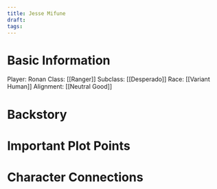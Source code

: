 ```yaml
---
title: Jesse Mifune
draft: 
tags:
---
```

# Basic Information

Player: Ronan 
Class: [[Ranger]]
Subclass: [[Desperado]]
Race: [[Variant Human]]
Alignment: [[Neutral Good]]

# Backstory 


# Important Plot Points


# Character Connections 